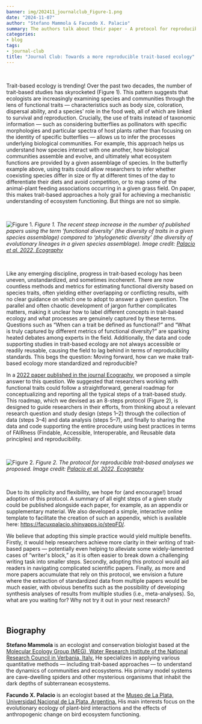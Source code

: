 ```yaml
---
banner: img/202411_journalclub_Figure-1.png
date: "2024-11-07"
author: "Stefano Mammola & Facundo X. Palacio"
summary: The authors talk about their paper - A protocol for reproducible functional diversity analyses
categories:
- blog
tags: 
- journal-club
title: "Journal Club: Towards a more reproducible trait-based ecology" 
---
```

&nbsp;

Trait-based ecology is trending! Over the past two decades, the number of trait-based studies has skyrocketed (Figure 1).
This pattern suggests that ecologists are increasingly examining species and communities 
through the lens of functional traits — characteristics such as body size, coloration, 
dispersal ability, and a species' role in the food web, all of which are linked to survival and reproduction. 
Crucially, the use of traits instead of taxonomic information — such as considering butterflies as pollinators 
with specific morphologies and particular spectra of host plants rather than focusing on the identity of specific butterflies — 
allows us to infer the processes underlying biological communities. 
For example, this approach helps us understand how species interact with one another, 
how biological communities assemble and evolve, and ultimately what ecosystem functions are provided by a given assemblage of species. 
In the butterfly example above, using traits could allow researchers to infer whether coexisting species differ in size or 
fly at different times of the day to differentiate their diets and avoid competition, 
or to map some of the animal-plant feeding associations occurring in a given grass field. 
On paper, this makes trait-based approaches a holy grail for achieving a mechanistic understanding 
of ecosystem functioning. But things are not so simple.

&nbsp;

![Figure 1.](/img/202411_journalclub_Figure-1.png)
*Figure 1. The recent steep increase in the number of published papers using the term ‘functional diversity’ (the diversity of traits in a given species assemblage) compared to ‘phylogenetic diversity’ (the diversity of evolutionary lineages in a given species assemblage). Image credit: [Palacio et al. 2022, Ecography](https://doi.org/10.1111/ecog.06287)*

&nbsp;

Like any emerging discipline, progress in trait-based ecology has been uneven, 
unstandardized, and sometimes incoherent. 
There are now countless methods and metrics for estimating functional diversity based on species traits, 
often yielding either overlapping or conflicting results, with no clear guidance on which one to adopt to answer a given question. 
The parallel and often chaotic development of jargon further complicates matters, 
making it unclear how to label different concepts in trait-based ecology and 
what processes are genuinely captured by these terms. 
Questions such as “When can a trait be defined as functional?” and 
“What is truly captured by different metrics of functional diversity?” 
are sparking heated debates among experts in the field. 
Additionally, the data and code supporting studies in trait-based ecology are not always accessible or 
readily reusable, causing the field to lag behind in terms of reproducibility standards. 
This begs the question: Moving forward, how can we make trait-based ecology more standardized and reproducible?

In a [2022 paper published in the journal Ecography](https://doi.org/10.1111/ecog.06287), 
we proposed a simple answer to this question. 
We suggested that researchers working with functional traits could follow a straightforward, 
general roadmap for conceptualizing and reporting all the typical steps of a trait-based study. 
This roadmap, which we devised as an 8-steps protocol (Figure 2), is designed to guide researchers in their efforts, 
from thinking about a relevant research question and study design (steps 1–2) through the collection of data (steps 3–4) 
and data analysis (steps 5–7), and finally to sharing the data and code supporting 
the entire procedure using best practices in terms of 
FAIRness (Findable, Accessible, Interoperable, and Reusable data principles) and reproducibility.

&nbsp;

![Figure 2.](/img/202411_journalclub_Figure-2.png)
*Figure 2. The protocol for reproducible trait-based analyses we proposed. Image credit: [Palacio et al. 2022, Ecography](https://doi.org/10.1111/ecog.06287)*

&nbsp;

Due to its simplicity and flexibility, we hope for (and encourage!) broad adoption of this protocol. 
A summary of all eight steps of a given study could be published alongside each paper, 
for example, as an appendix or supplementary material. 
We also developed a simple, interactive online template to facilitate the creation of such an appendix, 
which is available here: https://facuxpalacio.shinyapps.io/stepFD/.

We believe that adopting this simple practice would yield multiple benefits. 
Firstly, it would help researchers achieve more clarity in their writing of trait-based papers — 
potentially even helping to alleviate some widely-lamented cases of “writer's block,” 
as it is often easier to break down a challenging writing task into smaller steps. 
Secondly, adopting this protocol would aid readers in navigating complicated scientific papers. 
Finally, as more and more papers accumulate that rely on this protocol, 
we envision a future where the extraction of standardized data from multiple papers would be much easier, 
with obvious benefits such as the possibility of developing synthesis analyses of results from multiple studies (i.e., meta-analyses). 
So, what are you waiting for? Why not try it out in your next research?

&nbsp;

## Biography
__Stefano Mammola__ is an ecologist and conservation biologist based at the 
[Molecular Ecology Group (MEG), Water Research Institute of the National Research Council in Verbania, Italy.](http://www.meg.irsa.cnr.it/) 
He specializes in applying various quantitative methods — including trait-based approaches — 
to understand the dynamics of communities and ecosystems. 
His primary model systems are cave-dwelling spiders and other mysterious organisms 
that inhabit the dark depths of subterranean ecosystems.

__Facundo X. Palacio__ is an ecologist based at the 
[Museo de La Plata, Universidad Nacional de La Plata, Argentina.](https://www.museo.fcnym.unlp.edu.ar/investigacion) 
His main interests focus on the evolutionary ecology of plant-bird interactions and 
the effects of anthropogenic change on bird ecosystem functioning.
